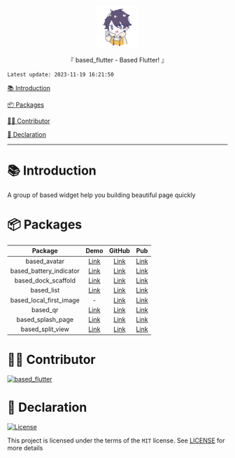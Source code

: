 <div align="center">
  <img id="based_flutter" width="96" alt="based_flutter" src="https://raw.githubusercontent.com/Cierra-Runis/based_flutter/master/.github/icon.svg">
  <p>『 based_flutter - Based Flutter! 』</p>
</div>

`Latest update: 2023-11-19 16:21:50`

[📚 Introduction](#-Introduction)

[📦 Packages](#-Packages)

[🧑‍💻 Contributor](#-Contributor)

[🔦 Declaration](#-Declaration)

---

# 📚 Introduction

A group of based widget help you building beautiful page quickly

# 📦 Packages

|         Package         |                         Demo                          |                                               GitHub                                               |                           Pub                            |
| :---------------------: | :---------------------------------------------------: | :------------------------------------------------------------------------------------------------: | :------------------------------------------------------: |
|      based_avatar       | [Link](https://cierra-runis.github.io/based_flutter/) |      [Link](https://github.com/Cierra-Runis/based_flutter/tree/master/packages/based_avatar)       |      [Link](https://pub.dev/packages/based_avatar)       |
| based_battery_indicator | [Link](https://cierra-runis.github.io/based_flutter/) | [Link](https://github.com/Cierra-Runis/based_flutter/tree/master/packages/based_battery_indicator) | [Link](https://pub.dev/packages/based_battery_indicator) |
|   based_dock_scaffold   | [Link](https://cierra-runis.github.io/based_flutter/) |   [Link](https://github.com/Cierra-Runis/based_flutter/tree/master/packages/based_dock_scaffold)   |   [Link](https://pub.dev/packages/based_dock_scaffold)   |
|       based_list        | [Link](https://cierra-runis.github.io/based_flutter/) |       [Link](https://github.com/Cierra-Runis/based_flutter/tree/master/packages/based_list)        |       [Link](https://pub.dev/packages/based_list)        |
| based_local_first_image |                           -                           | [Link](https://github.com/Cierra-Runis/based_flutter/tree/master/packages/based_local_first_image) | [Link](https://pub.dev/packages/based_local_first_image) |
|        based_qr         | [Link](https://cierra-runis.github.io/based_flutter/) |        [Link](https://github.com/Cierra-Runis/based_flutter/tree/master/packages/based_qr)         |        [Link](https://pub.dev/packages/based_qr)         |
|    based_splash_page    | [Link](https://cierra-runis.github.io/based_flutter/) |    [Link](https://github.com/Cierra-Runis/based_flutter/tree/master/packages/based_splash_page)    |    [Link](https://pub.dev/packages/based_splash_page)    |
|    based_split_view     | [Link](https://cierra-runis.github.io/based_flutter/) |    [Link](https://github.com/Cierra-Runis/based_flutter/tree/master/packages/based_split_view)     |    [Link](https://pub.dev/packages/based_split_view)     |

# 🧑‍💻 Contributor

<a href="https://github.com/Cierra-Runis/based_flutter/graphs/contributors">
  <img src="https://contrib.rocks/image?repo=Cierra-Runis/based_flutter" alt="based_flutter"/>
</a>

# 🔦 Declaration

[![License](https://img.shields.io/github/license/Cierra-Runis/based_flutter)](https://github.com/Cierra-Runis/based_flutter/blob/master/LICENSE)

This project is licensed under the terms of the `MIT` license. See [LICENSE](https://github.com/Cierra-Runis/based_flutter/blob/master/LICENSE) for more details
